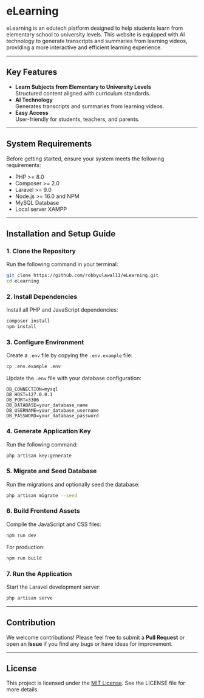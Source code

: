 # eLearning

eLearning is an edutech platform designed to help students learn from elementary school to university levels. This website is equipped with AI technology to generate transcripts and summaries from learning videos, providing a more interactive and efficient learning experience.

---

## Key Features
- **Learn Subjects from Elementary to University Levels**  
  Structured content aligned with curriculum standards.
- **AI Technology**  
  Generates transcripts and summaries from learning videos.
- **Easy Access**  
  User-friendly for students, teachers, and parents.

---

## System Requirements
Before getting started, ensure your system meets the following requirements:
- PHP >= 8.0
- Composer >= 2.0
- Laravel >= 9.0
- Node.js >= 16.0 and NPM
- MySQL Database
- Local server XAMPP

---

## Installation and Setup Guide

### 1. Clone the Repository
Run the following command in your terminal:
```bash
git clone https://github.com/robbyulawal11/eLearning.git
cd eLearning
```

### 2. Install Dependencies
Install all PHP and JavaScript dependencies:
```bash
composer install
npm install
```

### 3. Configure Environment
Create a `.env` file by copying the `.env.example` file:
```bash
cp .env.example .env
```
Update the `.env` file with your database configuration:
```
DB_CONNECTION=mysql
DB_HOST=127.0.0.1
DB_PORT=3306
DB_DATABASE=your_database_name
DB_USERNAME=your_database_username
DB_PASSWORD=your_database_password
```

### 4. Generate Application Key
Run the following command:
```bash
php artisan key:generate
```

### 5. Migrate and Seed Database
Run the migrations and optionally seed the database:
```bash
php artisan migrate --seed
```

### 6. Build Frontend Assets
Compile the JavaScript and CSS files:
```bash
npm run dev
```
For production:
```bash
npm run build
```

### 7. Run the Application
Start the Laravel development server:
```bash
php artisan serve
```

---

## Contribution
We welcome contributions! Please feel free to submit a **Pull Request** or open an **Issue** if you find any bugs or have ideas for improvement.

---

## License
This project is licensed under the [MIT License](https://opensource.org/licenses/MIT). See the LICENSE file for more details.
